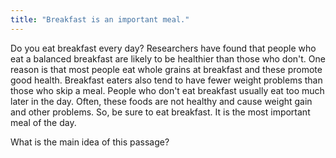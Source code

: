 ```yaml
---
title: "Breakfast is an important meal."
---
```

Do you eat breakfast every day? Researchers have found that people who eat a balanced breakfast are likely to be healthier than those who don't. One reason is that most people eat whole grains at breakfast and these promote good health. Breakfast eaters also tend to have fewer weight problems than those who skip a meal. People who don't eat breakfast usually eat too much later in the day. Often, these foods are not healthy and cause weight gain and other problems. So, be sure to eat breakfast. It is the most important meal of the day.

What is the main idea of this passage?

